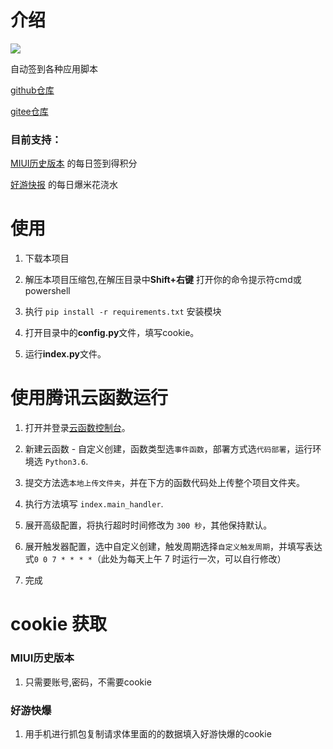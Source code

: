 # 介绍
![](https://img.shields.io/badge/python-v3.10.4-blue) 

自动签到各种应用脚本

[github仓库](https://github.com/clover1420/AutoSign)

[gitee仓库](https://gitee.com/clover1314/auto-sign)

### 目前支持：

<a href="https://miuiver.com/">MIUI历史版本</a> 的每日签到得积分

<a href="https://www.3839.com/">好游快报</a> 的每日爆米花浇水

# 使用
1. 下载本项目

2. 解压本项目压缩包,在解压目录中**Shift+右键** 打开你的命令提示符cmd或powershell

3. 执行 `pip install -r requirements.txt` 安装模块

4. 打开目录中的**config.py**文件，填写cookie。

5. 运行**index.py**文件。

# 使用腾讯云函数运行

1. 打开并登录[云函数控制台](https://console.cloud.tencent.com/scf/list)。

2. 新建云函数 - 自定义创建，函数类型选`事件函数`，部署方式选`代码部署`，运行环境选 `Python3.6`.

3. 提交方法选`本地上传文件夹`，并在下方的函数代码处上传整个项目文件夹。

4. 执行方法填写 `index.main_handler`.

5. 展开高级配置，将执行超时时间修改为 `300 秒`，其他保持默认。

6. 展开触发器配置，选中自定义创建，触发周期选择`自定义触发周期`，并填写表达式`0 0 7 * * * *`（此处为每天上午 7 时运行一次，可以自行修改）

7. 完成

# cookie 获取

### MIUI历史版本

1. 只需要账号,密码，不需要cookie  

### 好游快爆

1. 用手机进行抓包复制请求体里面的的数据填入好游快爆的cookie